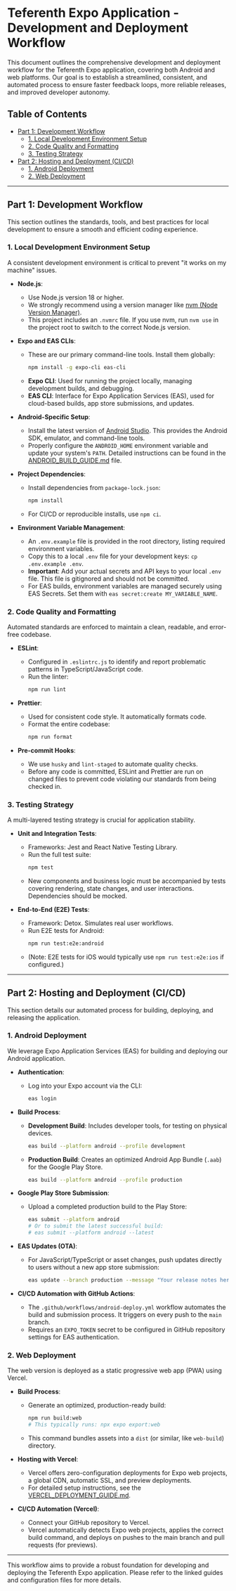 # Teferenth Expo Application - Development and Deployment Workflow

This document outlines the comprehensive development and deployment workflow for the Teferenth Expo application, covering both Android and web platforms. Our goal is to establish a streamlined, consistent, and automated process to ensure faster feedback loops, more reliable releases, and improved developer autonomy.

## Table of Contents

- [Part 1: Development Workflow](#part-1-development-workflow)
  - [1. Local Development Environment Setup](#1-local-development-environment-setup)
  - [2. Code Quality and Formatting](#2-code-quality-and-formatting)
  - [3. Testing Strategy](#3-testing-strategy)
- [Part 2: Hosting and Deployment (CI/CD)](#part-2-hosting-and-deployment-cicd)
  - [1. Android Deployment](#1-android-deployment)
  - [2. Web Deployment](#2-web-deployment)

---

## Part 1: Development Workflow

This section outlines the standards, tools, and best practices for local development to ensure a smooth and efficient coding experience.

### 1. Local Development Environment Setup

A consistent development environment is critical to prevent "it works on my machine" issues.

*   **Node.js**:
    *   Use Node.js version 18 or higher.
    *   We strongly recommend using a version manager like [nvm (Node Version Manager)](https://github.com/nvm-sh/nvm).
    *   This project includes an `.nvmrc` file. If you use nvm, run `nvm use` in the project root to switch to the correct Node.js version.

*   **Expo and EAS CLIs**:
    *   These are our primary command-line tools. Install them globally:
        ```bash
        npm install -g expo-cli eas-cli
        ```
    *   **Expo CLI**: Used for running the project locally, managing development builds, and debugging.
    *   **EAS CLI**: Interface for Expo Application Services (EAS), used for cloud-based builds, app store submissions, and updates.

*   **Android-Specific Setup**:
    *   Install the latest version of [Android Studio](https://developer.android.com/studio). This provides the Android SDK, emulator, and command-line tools.
    *   Properly configure the `ANDROID_HOME` environment variable and update your system's `PATH`. Detailed instructions can be found in the [ANDROID_BUILD_GUIDE.md](./ANDROID_BUILD_GUIDE.md) file.

*   **Project Dependencies**:
    *   Install dependencies from `package-lock.json`:
        ```bash
        npm install
        ```
    *   For CI/CD or reproducible installs, use `npm ci`.

*   **Environment Variable Management**:
    *   An `.env.example` file is provided in the root directory, listing required environment variables.
    *   Copy this to a local `.env` file for your development keys: `cp .env.example .env`.
    *   **Important**: Add your actual secrets and API keys to your local `.env` file. This file is gitignored and should not be committed.
    *   For EAS builds, environment variables are managed securely using EAS Secrets. Set them with `eas secret:create MY_VARIABLE_NAME`.

### 2. Code Quality and Formatting

Automated standards are enforced to maintain a clean, readable, and error-free codebase.

*   **ESLint**:
    *   Configured in `.eslintrc.js` to identify and report problematic patterns in TypeScript/JavaScript code.
    *   Run the linter:
        ```bash
        npm run lint
        ```

*   **Prettier**:
    *   Used for consistent code style. It automatically formats code.
    *   Format the entire codebase:
        ```bash
        npm run format
        ```

*   **Pre-commit Hooks**:
    *   We use `husky` and `lint-staged` to automate quality checks.
    *   Before any code is committed, ESLint and Prettier are run on changed files to prevent code violating our standards from being checked in.

### 3. Testing Strategy

A multi-layered testing strategy is crucial for application stability.

*   **Unit and Integration Tests**:
    *   Frameworks: Jest and React Native Testing Library.
    *   Run the full test suite:
        ```bash
        npm test
        ```
    *   New components and business logic must be accompanied by tests covering rendering, state changes, and user interactions. Dependencies should be mocked.

*   **End-to-End (E2E) Tests**:
    *   Framework: Detox. Simulates real user workflows.
    *   Run E2E tests for Android:
        ```bash
        npm run test:e2e:android
        ```
    *   (Note: E2E tests for iOS would typically use `npm run test:e2e:ios` if configured.)

---

## Part 2: Hosting and Deployment (CI/CD)

This section details our automated process for building, deploying, and releasing the application.

### 1. Android Deployment

We leverage Expo Application Services (EAS) for building and deploying our Android application.

*   **Authentication**:
    *   Log into your Expo account via the CLI:
        ```bash
        eas login
        ```

*   **Build Process**:
    *   **Development Build**: Includes developer tools, for testing on physical devices.
        ```bash
        eas build --platform android --profile development
        ```
    *   **Production Build**: Creates an optimized Android App Bundle (`.aab`) for the Google Play Store.
        ```bash
        eas build --platform android --profile production
        ```

*   **Google Play Store Submission**:
    *   Upload a completed production build to the Play Store:
        ```bash
        eas submit --platform android
        # Or to submit the latest successful build:
        # eas submit --platform android --latest
        ```

*   **EAS Updates (OTA)**:
    *   For JavaScript/TypeScript or asset changes, push updates directly to users without a new app store submission:
        ```bash
        eas update --branch production --message "Your release notes here"
        ```

*   **CI/CD Automation with GitHub Actions**:
    *   The `.github/workflows/android-deploy.yml` workflow automates the build and submission process. It triggers on every push to the `main` branch.
    *   Requires an `EXPO_TOKEN` secret to be configured in GitHub repository settings for EAS authentication.

### 2. Web Deployment

The web version is deployed as a static progressive web app (PWA) using Vercel.

*   **Build Process**:
    *   Generate an optimized, production-ready build:
        ```bash
        npm run build:web
        # This typically runs: npx expo export:web
        ```
    *   This command bundles assets into a `dist` (or similar, like `web-build`) directory.

*   **Hosting with Vercel**:
    *   Vercel offers zero-configuration deployments for Expo web projects, a global CDN, automatic SSL, and preview deployments.
    *   For detailed setup instructions, see the [VERCEL_DEPLOYMENT_GUIDE.md](./VERCEL_DEPLOYMENT_GUIDE.md).

*   **CI/CD Automation (Vercel)**:
    *   Connect your GitHub repository to Vercel.
    *   Vercel automatically detects Expo web projects, applies the correct build command, and deploys on pushes to the main branch and pull requests (for previews).

---

This workflow aims to provide a robust foundation for developing and deploying the Teferenth Expo application. Please refer to the linked guides and configuration files for more details.

